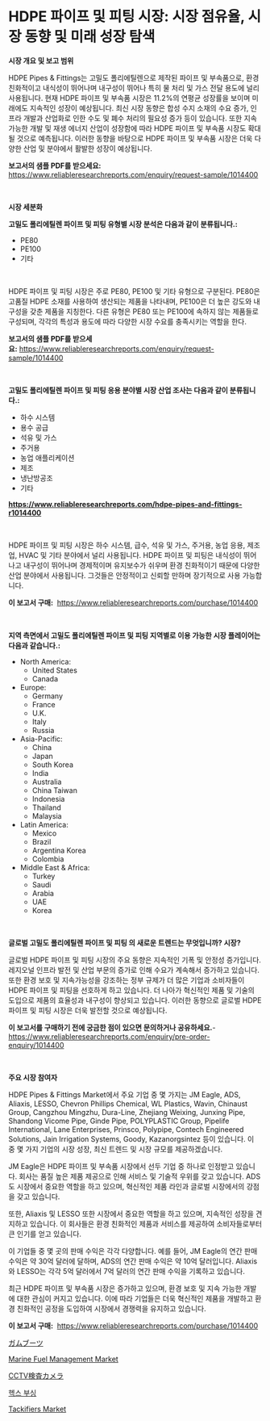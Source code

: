 <p><h1>HDPE 파이프 및 피팅 시장: 시장 점유율, 시장 동향 및 미래 성장 탐색</h1></p><p><strong>시장 개요 및 보고 범위</strong></p>
<p><p>HDPE Pipes & Fittings는 고밀도 폴리에틸렌으로 제작된 파이프 및 부속품으로, 환경 친화적이고 내식성이 뛰어나며 내구성이 뛰어나 특히 물 처리 및 가스 전달 용도에 널리 사용됩니다. 현재 HDPE 파이프 및 부속품 시장은 11.2%의 연평균 성장률을 보이며 미래에도 지속적인 성장이 예상됩니다. 최신 시장 동향은 합성 수지 소재의 수요 증가, 인프라 개발과 산업화로 인한 수도 및 폐수 처리의 필요성 증가 등이 있습니다. 또한 지속 가능한 개발 및 재생 에너지 산업이 성장함에 따라 HDPE 파이프 및 부속품 시장도 확대될 것으로 예측됩니다. 이러한 동향을 바탕으로 HDPE 파이프 및 부속품 시장은 더욱 다양한 산업 및 분야에서 활발한 성장이 예상됩니다.</p></p>
<p><strong>보고서의 샘플 PDF를 받으세요:</strong> <a href="https://www.reliableresearchreports.com/enquiry/request-sample/1014400">https://www.reliableresearchreports.com/enquiry/request-sample/1014400</a></p>
<p>&nbsp;</p>
<p><strong>시장 세분화</strong></p>
<p><strong>고밀도 폴리에틸렌 파이프 및 피팅 유형별 시장 분석은 다음과 같이 분류됩니다.:</strong></p>
<p><ul><li>PE80</li><li>PE100</li><li>기타</li></ul></p>
<p>&nbsp;</p>
<p><p>HDPE 파이프 및 피팅 시장은 주로 PE80, PE100 및 기타 유형으로 구분된다. PE80은 고품질 HDPE 소재를 사용하여 생산되는 제품을 나타내며, PE100은 더 높은 강도와 내구성을 갖춘 제품을 지칭한다. 다른 유형은 PE80 또는 PE100에 속하지 않는 제품들로 구성되며, 각각의 특성과 용도에 따라 다양한 시장 수요를 충족시키는 역할을 한다.</p></p>
<p><strong>보고서의 샘플 PDF를 받으세요:</strong>&nbsp;<a href="https://www.reliableresearchreports.com/enquiry/request-sample/1014400">https://www.reliableresearchreports.com/enquiry/request-sample/1014400</a></p>
<p>&nbsp;</p>
<p><strong> 고밀도 폴리에틸렌 파이프 및 피팅 응용 분야별 시장 산업 조사는 다음과 같이 분류됩니다.:</strong></p>
<p><ul><li>하수 시스템</li><li>용수 공급</li><li>석유 및 가스</li><li>주거용</li><li>농업 애플리케이션</li><li>제조</li><li>냉난방공조</li><li>기타</li></ul></p>
<p><strong><a href="https://www.reliableresearchreports.com/hdpe-pipes-and-fittings-r1014400">https://www.reliableresearchreports.com/hdpe-pipes-and-fittings-r1014400</a></strong></p>
<p>&nbsp;</p>
<p><p>HDPE 파이프 및 피팅 시장은 하수 시스템, 급수, 석유 및 가스, 주거용, 농업 응용, 제조업, HVAC 및 기타 분야에서 널리 사용됩니다. HDPE 파이프 및 피팅은 내식성이 뛰어나고 내구성이 뛰어나며 경제적이며 유지보수가 쉬우며 환경 친화적이기 때문에 다양한 산업 분야에서 사용됩니다. 그것들은 안정적이고 신뢰할 만하며 장기적으로 사용 가능합니다.</p></p>
<p><strong>이 보고서 구매:</strong>&nbsp; <a href="https://www.reliableresearchreports.com/purchase/1014400">https://www.reliableresearchreports.com/purchase/1014400</a></p>
<p>&nbsp;</p>
<p><strong>지역 측면에서 고밀도 폴리에틸렌 파이프 및 피팅 지역별로 이용 가능한 시장 플레이어는 다음과 같습니다.:</strong></p>
<p><ul>
    <li>
        North America:
        <ul>
            <li>United States</li>
            <li>Canada</li>
        </ul>
    </li>
    <li>
        Europe:
        <ul>
            <li>Germany</li>
            <li>France</li>
            <li>U.K.</li>
            <li>Italy</li>
            <li>Russia</li>
        </ul>
    </li>
    <li>
        Asia-Pacific:
        <ul>
            <li>China</li>
            <li>Japan</li>
            <li>South Korea</li>
            <li>India</li>
            <li>Australia</li>
            <li>China Taiwan</li>
            <li>Indonesia</li>
            <li>Thailand</li>
            <li>Malaysia</li>
        </ul>
    </li>
    <li>
        Latin America:
        <ul>
            <li>Mexico</li>
            <li>Brazil</li>
            <li>Argentina Korea</li>
            <li>Colombia</li>
        </ul>
    </li>
    <li>
        Middle East & Africa:
        <ul>
            <li>Turkey</li>
            <li>Saudi</li>
            <li>Arabia</li>
            <li>UAE</li>
            <li>Korea</li>
        </ul>
    </li>
    </ul></p>
<p>&nbsp;</p>
<p><strong>글로벌 고밀도 폴리에틸렌 파이프 및 피팅 의 새로운 트렌드는 무엇입니까? 시장?</strong></p>
<p><p>글로벌 HDPE 파이프 및 피팅 시장의 주요 동향은 지속적인 기폭 및 안정성 증가입니다. 레지오널 인프라 발전 및 산업 부문의 증가로 인해 수요가 계속해서 증가하고 있습니다. 또한 환경 보호 및 지속가능성을 강조하는 정부 규제가 더 많은 기업과 소비자들이 HDPE 파이프 및 피팅을 선호하게 하고 있습니다. 더 나아가 혁신적인 제품 및 기술의 도입으로 제품의 효율성과 내구성이 향상되고 있습니다. 이러한 동향으로 글로벌 HDPE 파이프 및 피팅 시장은 더욱 발전할 것으로 예상됩니다.</p></p>
<p><strong>이 보고서를 구매하기 전에 궁금한 점이 있으면 문의하거나 공유하세요.</strong>- <a href="https://www.reliableresearchreports.com/enquiry/pre-order-enquiry/1014400">https://www.reliableresearchreports.com/enquiry/pre-order-enquiry/1014400</a></p>
<p>&nbsp;</p>
<p><strong>주요 시장 참여자</strong></p>
<p><p>HDPE Pipes & Fittings Market에서 주요 기업 중 몇 가지는 JM Eagle, ADS, Aliaxis, LESSO, Chevron Phillips Chemical, WL Plastics, Wavin, Chinaust Group, Cangzhou Mingzhu, Dura-Line, Zhejiang Weixing, Junxing Pipe, Shandong Vicome Pipe, Ginde Pipe, POLYPLASTIC Group, Pipelife International, Lane Enterprises, Prinsco, Polypipe, Contech Engineered Solutions, Jain Irrigation Systems, Goody, Kazanorgsintez 등이 있습니다. 이 중 몇 가지 기업의 시장 성장, 최신 트렌드 및 시장 규모를 제공하겠습니다.</p><p>JM Eagle은 HDPE 파이프 및 부속품 시장에서 선두 기업 중 하나로 인정받고 있습니다. 회사는 품질 높은 제품 제공으로 인해 서비스 및 기술적 우위를 갖고 있습니다. ADS도 시장에서 중요한 역할을 하고 있으며, 혁신적인 제품 라인과 글로벌 시장에서의 강점을 갖고 있습니다. </p><p>또한, Aliaxis 및 LESSO 또한 시장에서 중요한 역할을 하고 있으며, 지속적인 성장을 견지하고 있습니다. 이 회사들은 환경 친화적인 제품과 서비스를 제공하여 소비자들로부터 큰 인기를 얻고 있습니다.</p><p>이 기업들 중 몇 곳의 판매 수익은 각각 다양합니다. 예를 들어, JM Eagle의 연간 판매 수익은 약 30억 달러에 달하며, ADS의 연간 판매 수익은 약 10억 달러입니다. Aliaxis와 LESSO는 각각 5억 달러에서 7억 달러의 연간 판매 수익을 기록하고 있습니다.</p><p>최근 HDPE 파이프 및 부속품 시장은 증가하고 있으며, 환경 보호 및 지속 가능한 개발에 대한 관심이 커지고 있습니다. 이에 따라 기업들은 더욱 혁신적인 제품을 개발하고 환경 친화적인 공정을 도입하여 시장에서 경쟁력을 유지하고 있습니다.</p></p>
<p><strong>이 보고서 구매:</strong>&nbsp;&nbsp;<a href="https://www.reliableresearchreports.com/purchase/1014400">https://www.reliableresearchreports.com/purchase/1014400</a></p>
<p><p><a href="https://medium.com/@jasohung45456/%E3%82%AC%E3%83%A0%E3%83%96%E3%83%BC%E3%83%84%E5%B8%82%E5%A0%B4%E3%81%AE%E8%A6%8F%E6%A8%A1-cagr-%E3%83%88%E3%83%AC%E3%83%B3%E3%83%89-2024%E5%B9%B4-2030%E5%B9%B4-2aebfffdf136">ガムブーツ</a></p><p><a href="https://github.com/lylyparadise/Market-Research-Report-List-2/blob/main/marine-fuel-management-market.md">Marine Fuel Management Market</a></p><p><a href="https://medium.com/@callumnowacki2000/cctv%E6%A4%9C%E6%9F%BB%E3%82%AB%E3%83%A1%E3%83%A9%E5%B8%82%E5%A0%B4%E3%81%AF-%E5%B8%82%E5%A0%B4%E3%82%B7%E3%82%A7%E3%82%A2-%E5%B8%82%E5%A0%B4%E5%8B%95%E5%90%91-%E5%B8%82%E5%A0%B4%E6%88%90%E9%95%B7%E3%81%AB%E9%96%A2%E3%81%99%E3%82%8B%E6%83%85%E5%A0%B1%E3%82%92%E6%8F%90%E4%BE%9B%E3%81%97%E3%81%BE%E3%81%99-9b4802bbcd0d">CCTV検査カメラ</a></p><p><a href="https://medium.com/@aidenreinger/2024-2031%EB%85%84-%EA%B8%B0%EA%B0%84-%EB%8F%99%EC%95%88-%EC%98%88%EC%83%81%EB%90%98%EB%8A%94-%ED%99%95%EC%8B%A4%ED%95%9C-%EB%B6%80%EC%8B%B1-%EC%8B%9C%EC%9E%A5-%EB%8F%99%ED%96%A5%EA%B3%BC-%EC%8B%9C%EC%9E%A5-%EB%B6%84%EC%84%9D-09d1980bafad">헥스 부싱</a></p><p><a href="https://issuu.com/reportprime-2/docs/tackifiers-market-size-2030.pptx">Tackifiers Market</a></p></p>